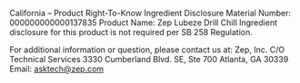  
 
 
California – Product Right-To-Know Ingredient Disclosure 
Material Number: 000000000000137835 
Product Name: Zep Lubeze Drill Chill 
Ingredient disclosure for this product is not required per SB 258 Regulation. 
 
For additional information or question, please contact us at: 
Zep, Inc. 
C/O Technical Services 
3330 Cumberland Blvd. SE, Ste 700 
Atlanta, GA 30339 
Email: asktech@zep.com 
 
 
 
 
